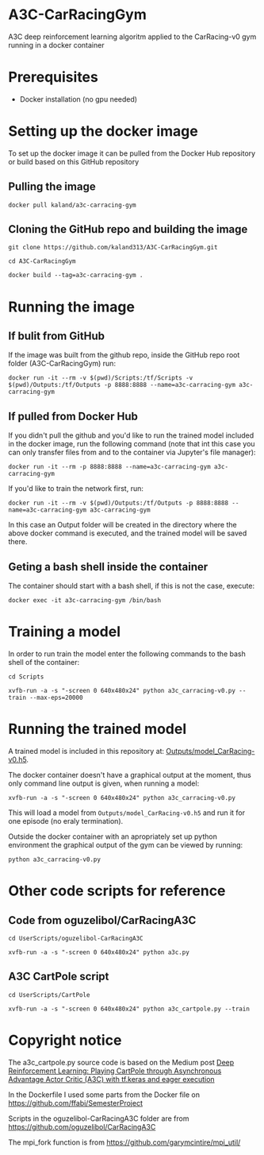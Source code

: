 # A3C-CarRacingGym
A3C deep reinforcement learning algoritm applied to the CarRacing-v0 gym running in a docker container
# Prerequisites 
* Docker installation (no gpu needed)
# Setting up the docker image
To set up the docker image it can be pulled from the Docker Hub repository or build based on this GitHub repository
## Pulling the image
`docker pull kaland/a3c-carracing-gym`
## Cloning the GitHub repo and building the image
`git clone https://github.com/kaland313/A3C-CarRacingGym.git`

`cd A3C-CarRacingGym`

`docker build --tag=a3c-carracing-gym .`
# Running the image
## If bulit from GitHub 
If the image was built from the github repo, inside the GitHub repo root folder (A3C-CarRacingGym) run:

`docker run -it --rm -v $(pwd)/Scripts:/tf/Scripts -v $(pwd)/Outputs:/tf/Outputs -p 8888:8888 --name=a3c-carracing-gym a3c-carracing-gym`

## If pulled from Docker Hub
If you didn't pull the github and you'd like to run the trained model included in the docker image, run the following command (note that int this case you can only transfer files from and to the container via Jupyter's file manager): 

`docker run -it --rm -p 8888:8888 --name=a3c-carracing-gym a3c-carracing-gym`

If you'd like to train the network first, run:

`docker run -it --rm -v $(pwd)/Outputs:/tf/Outputs -p 8888:8888 --name=a3c-carracing-gym a3c-carracing-gym`

In this case an Output folder will be created in the directory where the above docker command is executed, and the trained model will be saved there. 

## Geting a bash shell inside the container
The container should start with a bash shell, if this is not the case, execute: 

`docker exec -it a3c-carracing-gym /bin/bash`
# Training a model
In order to run train the model enter the following commands to the bash shell of the container:

`cd Scripts`

`xvfb-run -a -s "-screen 0 640x480x24" python a3c_carracing-v0.py --train --max-eps=20000` 

# Running the trained model
A trained model is included in this repository at: [Outputs/model_CarRacing-v0.h5](https://github.com/kaland313/A3C-CarRacingGym/blob/master/Outputs/model_CarRacing-v0.h5). 

The docker container doesn't have a graphical output at the moment, thus only command line output is given, when running a model: 

`xvfb-run -a -s "-screen 0 640x480x24" python a3c_carracing-v0.py`

This will load a model from `Outputs/model_CarRacing-v0.h5` and run it for one episode (no eraly termination).

Outside the docker container with an apropriately set up python environment the graphical output of the gym can be viewed by running:

`python a3c_carracing-v0.py`

# Other code scripts for reference
## Code from oguzelibol/CarRacingA3C
`cd UserScripts/oguzelibol-CarRacingA3C`

`xvfb-run -a -s "-screen 0 640x480x24" python a3c.py `

## A3C CartPole script
`cd UserScripts/CartPole`

`xvfb-run -a -s "-screen 0 640x480x24" python a3c_cartpole.py --train`

# Copyright notice
The a3c_cartpole.py source code is based on the Medium post [Deep Reinforcement Learning: Playing CartPole through Asynchronous Advantage Actor Critic (A3C) with tf.keras and eager execution](https://medium.com/tensorflow/deep-reinforcement-learning-playing-cartpole-through-asynchronous-advantage-actor-critic-a3c-7eab2eea5296)


In the Dockerfile I used some parts from the Docker file on https://github.com/ffabi/SemesterProject


Scripts in the oguzelibol-CarRacingA3C folder are from https://github.com/oguzelibol/CarRacingA3C


The mpi_fork function is from https://github.com/garymcintire/mpi_util/
